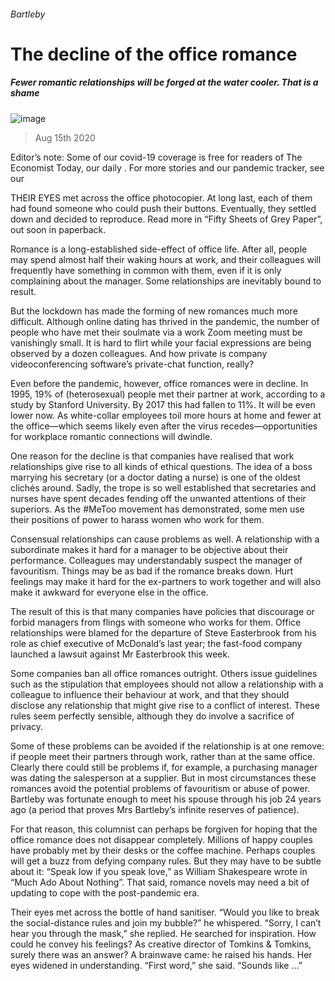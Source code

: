 ###### Bartleby
# The decline of the office romance 
##### Fewer romantic relationships will be forged at the water cooler. That is a shame 
![image](images/20200815_WBD001_0.jpg) 
> Aug 15th 2020 
Editor’s note: Some of our covid-19 coverage is free for readers of The Economist Today, our daily . For more stories and our pandemic tracker, see our 
THEIR EYES met across the office photocopier. At long last, each of them had found someone who could push their buttons. Eventually, they settled down and decided to reproduce. Read more in “Fifty Sheets of Grey Paper”, out soon in paperback.
Romance is a long-established side-effect of office life. After all, people may spend almost half their waking hours at work, and their colleagues will frequently have something in common with them, even if it is only complaining about the manager. Some relationships are inevitably bound to result.

But the lockdown has made the forming of new romances much more difficult. Although online dating has thrived in the pandemic, the number of people who have met their soulmate via a work Zoom meeting must be vanishingly small. It is hard to flirt while your facial expressions are being observed by a dozen colleagues. And how private is company videoconferencing software’s private-chat function, really?
Even before the pandemic, however, office romances were in decline. In 1995, 19% of (heterosexual) people met their partner at work, according to a study by Stanford University. By 2017 this had fallen to 11%. It will be even lower now. As white-collar employees toil more hours at home and fewer at the office—which seems likely even after the virus recedes—opportunities for workplace romantic connections will dwindle.
One reason for the decline is that companies have realised that work relationships give rise to all kinds of ethical questions. The idea of a boss marrying his secretary (or a doctor dating a nurse) is one of the oldest clichés around. Sadly, the trope is so well established that secretaries and nurses have spent decades fending off the unwanted attentions of their superiors. As the #MeToo movement has demonstrated, some men use their positions of power to harass women who work for them.
Consensual relationships can cause problems as well. A relationship with a subordinate makes it hard for a manager to be objective about their performance. Colleagues may understandably suspect the manager of favouritism. Things may be as bad if the romance breaks down. Hurt feelings may make it hard for the ex-partners to work together and will also make it awkward for everyone else in the office.
The result of this is that many companies have policies that discourage or forbid managers from flings with someone who works for them. Office relationships were blamed for the departure of Steve Easterbrook from his role as chief executive of McDonald’s last year; the fast-food company launched a lawsuit against Mr Easterbrook this week.
Some companies ban all office romances outright. Others issue guidelines such as the stipulation that employees should not allow a relationship with a colleague to influence their behaviour at work, and that they should disclose any relationship that might give rise to a conflict of interest. These rules seem perfectly sensible, although they do involve a sacrifice of privacy.
Some of these problems can be avoided if the relationship is at one remove: if people meet their partners through work, rather than at the same office. Clearly there could still be problems if, for example, a purchasing manager was dating the salesperson at a supplier. But in most circumstances these romances avoid the potential problems of favouritism or abuse of power. Bartleby was fortunate enough to meet his spouse through his job 24 years ago (a period that proves Mrs Bartleby’s infinite reserves of patience).
For that reason, this columnist can perhaps be forgiven for hoping that the office romance does not disappear completely. Millions of happy couples have probably met by their desks or the coffee machine. Perhaps couples will get a buzz from defying company rules. But they may have to be subtle about it: “Speak low if you speak love,” as William Shakespeare wrote in “Much Ado About Nothing”. That said, romance novels may need a bit of updating to cope with the post-pandemic era.
Their eyes met across the bottle of hand sanitiser. “Would you like to break the social-distance rules and join my bubble?” he whispered. “Sorry, I can’t hear you through the mask,” she replied. He searched for inspiration. How could he convey his feelings? As creative director of Tomkins &amp; Tomkins, surely there was an answer? A brainwave came: he raised his hands. Her eyes widened in understanding. “First word,” she said. “Sounds like ...”
